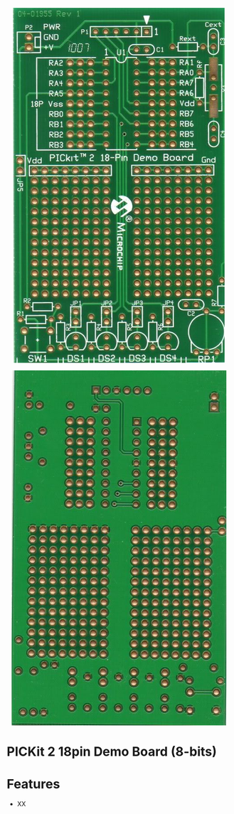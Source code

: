 <p align="center"> 
<img src="images/18-pin_PCB_front.jpg">
</p>

<p align="center"> 
<img src="images/18-pin_PCB_back.jpg">
</p>

# PICKit 2 18pin Demo Board (8-bits)



# Features

* XX


